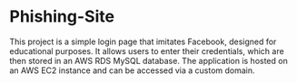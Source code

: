 # Phishing-Site

This project is a simple login page that imitates Facebook, designed for educational purposes. It allows users to enter their credentials, which are then stored in an AWS RDS MySQL database. 
The application is hosted on an AWS EC2 instance and can be accessed via a custom domain.



